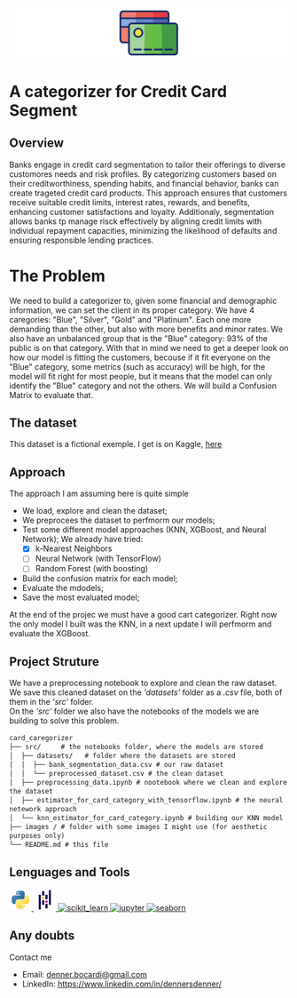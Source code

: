 ![credit card](https://github.com/dennerbocardi/card_categorizer/blob/main/images/credit_card.jpg)

# A categorizer for Credit Card Segment

## Overview
Banks engage in credit card segmentation to tailor their offerings to diverse customores needs and risk profiles. By categorizing customers based on their creditworthiness, spending habits, and financial behavior, banks can create trageted credit card products. This approach ensures that customers receive suitable credit limits, interest rates, rewards, and benefits, enhancing customer satisfactions and loyalty. Additionaly, segmentation allows banks tp manage risck effectively by aligning credit limits with individual repayment capacities, minimizing the likelihood of defaults and ensuring responsible lending practices. 

# The Problem
We need to build a categorizer to, given some financial and demographic information, we can set the client in its proper category. We have 4 caregories: "Blue", "Silver", "Gold" and "Platinum". Each one more demanding than the other, but also with more benefits and minor rates. We also have an unbalanced group that is the "Blue" category: 93% of the public is on that category. With that in mind we need to get a deeper look on how our model is fitting the customers, becouse if it fit everyone on the "Blue" category, some metrics (such as accuracy) will be high, for the model will fit right for most people, but it means that the model can only identify the "Blue" category and not the others. We will build a Confusion Matrix to evaluate that. 

## The dataset
This dataset is a fictional exemple. I get is on Kaggle, [here](https://www.kaggle.com/datasets/thedevastator/predicting-credit-card-customer-attrition-with-m)

## Approach
The approach I am assuming here is quite simple
- We load, explore and clean the dataset;
- We preprocees the dataset to perfmorm our models; 
- Test some different model approaches (KNN, XGBoost, and Neural Network);
    We already have tried: 
    - [x] k-Nearest Neighbors
    - [ ] Neural Network (with TensorFlow)
    - [ ] Random Forest (with boosting)
- Build the confusion matrix for each model;
- Evaluate the mdodels;
- Save the most evaluated model;

At the end of the projec we must have a good cart categorizer. Right now the only model I built was the KNN, in a next update I will perfmorm and evaluate the XGBoost. 

## Project Struture
We have a preprocessing notebook to explore and clean the raw dataset. We save this cleaned dataset on the *'datasets'* folder as a *.csv* file, both of them in the *'src'* folder.<br>
On the *'src'* folder we also have the notebooks of the models we are building to solve this problem. 
```
card_caregorizer
├── src/     # the notebooks folder, where the models are stored
│  ├── datasets/   # folder where the datasets are stored
│  │  ├── bank_segmentation_data.csv # our raw dataset
│  │  └── preprocessed_dataset.csv # the clean dataset  
│  ├── preprocessing_data.ipynb # nootebook where we clean and explore the dataset
│  ├── estimator_for_card_category_with_tensorflow.ipynb # the neural netework approach 
│  └── knn_estimator_for_card_category.ipynb # building our KNN model 
├── images / # folder with some images I might use (for aesthetic purposes only)
└── README.md # this file
```

## Lenguages and Tools
<p align="left">  <a href="https://www.python.org" target="_blank" rel="noreferrer"> <img src="https://raw.githubusercontent.com/devicons/devicon/master/icons/python/python-original.svg" alt="python" width="40" height="40"/> </a><a href="https://pandas.pydata.org/" target="_blank" rel="noreferrer"> <img src="https://raw.githubusercontent.com/devicons/devicon/2ae2a900d2f041da66e950e4d48052658d850630/icons/pandas/pandas-original.svg" alt="pandas" width="40" height="40"/><a href="https://scikit-learn.org/" target="_blank" rel="noreferrer"> <img src="https://upload.wikimedia.org/wikipedia/commons/0/05/Scikit_learn_logo_small.svg" alt="scikit_learn" width="40" height="40"/> <a href="https://jupyter.org/" target="_blank" rel="noreferrer"> <img src="https://upload.wikimedia.org/wikipedia/commons/3/38/Jupyter_logo.svg" alt="jupyter" width="40" height="40"/> </a> <a href="https://seaborn.pydata.org/" target="_blank" rel="noreferrer"> <img src="https://seaborn.pydata.org/_images/logo-mark-lightbg.svg" alt="seaborn" width="40" height="40"/> </a>

## Any doubts
Contact me
 - Email: denner.bocardi@gmail.com
 - LinkedIn: https://www.linkedin.com/in/dennersdenner/
